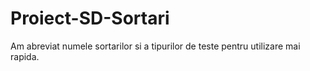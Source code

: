 # Proiect-SD-Sortari
Am abreviat numele sortarilor si a tipurilor de teste pentru utilizare mai rapida.

